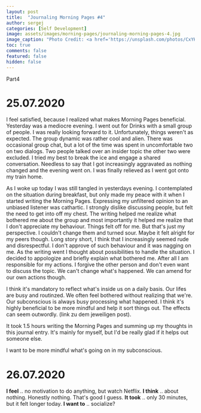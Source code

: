 ```yaml
---
layout: post
title:  "Journaling Morning Pages #4"
author: sergej
categories: [Self Development]
image: assets/images/morning-pages/journaling-morning-pages-4.jpg
image_caption: "Photo Credit: <a href='https://unsplash.com/photos/CxYHfBkC0vs' target='_blank'>Calum MacAulay</a>"
toc: true
comments: false
featured: false
hidden: false
---
```


Part4

# 25.07.2020 
I feel satisfied, because I realized what makes Morning Pages beneficial.
Yesterday was a mediocre evening.
I went out for Drinks with a small group of people.
I was really looking forward to it. Unfortunately, things weren't as expected.
The group dynamic was rather cool and alien.
There was occasional group chat, but a lot of the time was spent in uncomfortable two on two dialogs.
Two people talked over an insider topic the other two were excluded.
I tried my best to break the ice and engage a shared conversation.
Needless to say that I got increasingly aggravated as nothing changed and the evening went on.
I was finally relieved as I went got onto my train home.

As I woke up today I was still tangled in yesterdays evening.
I contemplated on the situation during breakfast, but only made my peace with it when I started writing the Morning Pages.
Expressing my unfiltered opinion to an unbiased listener was cathartic.
I strongly dislike discussing people, but felt the need to get into off my chest.
The writing helped me realize what bothered me about the group and most importantly it helped me realize that I don't appreciate my behaviour.
Things felt off for me.
But that's just my perspective.
I couldn't change them and turned sour.
Maybe it felt alright for my peers though.
Long story short, I think that I increasingly seemed rude and disrespectful.
I don't approve of such behaviour and it was nagging on me.
As the writing went I thought about possibilities to handle the situation.
I decided to appologize and briefly explain what bothered me.
After all I am responsible for my actions.
I forgive the other person and don't even want to discuss the topic.
We can't change what's happened.
We can amend for our own actions though.

I think it's mandatory to reflect what's inside us on a daily basis.
Our lifes are busy and routinzed.
We often feel bothered without realizing that we're.
Our subconscious is always busy processing what happened.
I think it's highly beneficial to be more mindful and help it sort things out.
The effects can seem outwordly. (link zu dem jeweiligen post).

It took 1.5 hours writing the Morning Pages and summing up my thoughts in this journal entry.
It's mainly for myself, but I'd be really glad if it helps out someone else.

I want to be more mindful what's going on in my subconscious.

# 26.07.2020
**I feel** .. no motivation to do anything, but watch Netflix.
**I think** .. about nothing.
Honestly nothing.
That's good I guess.
**It took** .. only 30 minutes, but it felt longer today.
**I want to** .. socialize?